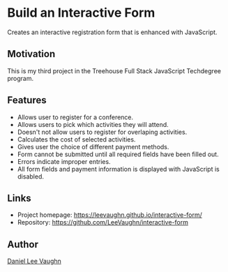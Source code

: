 # Build an Interactive Form
Creates an interactive registration form that is enhanced with JavaScript.

## Motivation
This is my third project in the Treehouse Full Stack JavaScript Techdegree program.

## Features
* Allows user to register for a conference.
* Allows users to pick which activities they will attend.
* Doesn't not allow users to register for overlaping activities.
* Calculates the cost of selected activities.
* Gives user the choice of different payment methods.
* Form cannot be submitted until all required fields have been filled out.
* Errors indicate improper entries.
* All form fields and payment information is displayed with JavaScript is disabled.

## Links
* Project homepage: https://leevaughn.github.io/interactive-form/
* Repository: https://github.com/LeeVaughn/interactive-form

## Author
[Daniel Lee Vaughn](https://github.com/LeeVaughn)
